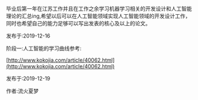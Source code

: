 毕业后第一年在江苏工作并且在工作之余学习机器学习相关的开发设计和人工智能理论的汇总ing,希望以后可以在人工智能领域实现人工智能领域的开发设计工作，同时也希望自己的能力足够可以写出发表的核心及以上的论文。

发布于:2019-12-16





阶段一:人工智能的学习曲线参考:

[http://www.kokojia.com/article/40062.html](http://www.kokojia.com/article/40062.html)

发布于:2019-12-19







作者:流火夏梦
